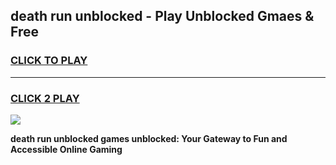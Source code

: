 
## death run unblocked - Play Unblocked Gmaes & Free
<h3>
<a href="https://news.freeplayer.one?title=death_run_unblocked&ref=23F">CLICK TO PLAY</a></h3>
<hr>

<h3>
<a href="https://news.freeplayer.one?title=death_run_unblocked&ref=23F">CLICK 2 PLAY</a>
  
</h3>

<a href="https://news.freeplayer.one?title=death_run_unblocked&ref=23F/"><img src="https://clearcache.store/games.png"></a>


**death run unblocked games unblocked: Your Gateway to Fun and Accessible Online Gaming**
